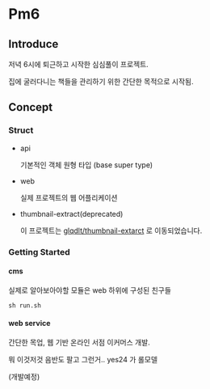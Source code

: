 # Pm6

## Introduce

저녁 6시에 퇴근하고 시작한 심심풀이 프로젝트.

집에 굴러다니는 책들을 관리하기 위한 간단한 목적으로 시작됨.

## Concept

### Struct

- api

    기본적인 객체 원형 타입 (base super type)

- web

    실제 프로젝트의 웹 어플리케이션

- thumbnail-extract(deprecated)

    이 프로젝트는 [glqdlt/thumbnail-extarct](https://github.com/glqdlt/thumnail-extract) 로 이동되었습니다.
    

### Getting Started

#### cms

실제로 알아보아야할 모듈은 web 하위에 구성된 친구들

```
sh run.sh
```


#### web service

간단한 목업, 웹 기반 온라인 서점 이커머스 개발.

뭐 이것저것 음반도 팔고 그런거.. yes24 가 롤모델

(개발예정)

